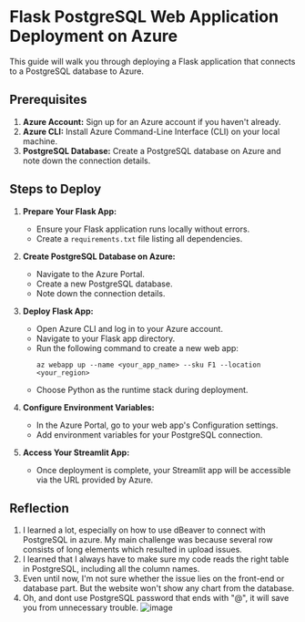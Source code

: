 # Flask PostgreSQL Web Application Deployment on Azure

This guide will walk you through deploying a Flask application that connects to a PostgreSQL database to Azure.

## Prerequisites

1. **Azure Account:** Sign up for an Azure account if you haven't already.
2. **Azure CLI:** Install Azure Command-Line Interface (CLI) on your local machine.
3. **PostgreSQL Database:** Create a PostgreSQL database on Azure and note down the connection details.

## Steps to Deploy

1. **Prepare Your Flask App:**
   - Ensure your Flask application runs locally without errors.
   - Create a `requirements.txt` file listing all dependencies.

2. **Create PostgreSQL Database on Azure:**
   - Navigate to the Azure Portal.
   - Create a new PostgreSQL database.
   - Note down the connection details.

3. **Deploy Flask App:**
   - Open Azure CLI and log in to your Azure account.
   - Navigate to your Flask app directory.
   - Run the following command to create a new web app:
     ```
     az webapp up --name <your_app_name> --sku F1 --location <your_region>
     ```
   - Choose Python as the runtime stack during deployment.

4. **Configure Environment Variables:**
   - In the Azure Portal, go to your web app's Configuration settings.
   - Add environment variables for your PostgreSQL connection.

5. **Access Your Streamlit App:**
   - Once deployment is complete, your Streamlit app will be accessible via the URL provided by Azure.

## Reflection
1. I learned a lot, especially on how to use dBeaver to connect with PostgreSQL in azure. My main challenge was because several row consists of long elements which resulted in upload issues.
2. I learned that I always have to make sure my code reads the right table in PostgreSQL, including all the column names.
3. Even until now, I'm not sure whether the issue lies on the front-end or database part. But the website won't show any chart from the database.
4. Oh, and dont use PostgreSQL password that ends with "@", it will save you from unnecessary trouble.
   ![image](https://github.com/gheacs/lab5/assets/132538718/24fc6237-a189-47bc-83f9-1f1b836b9824)


   
